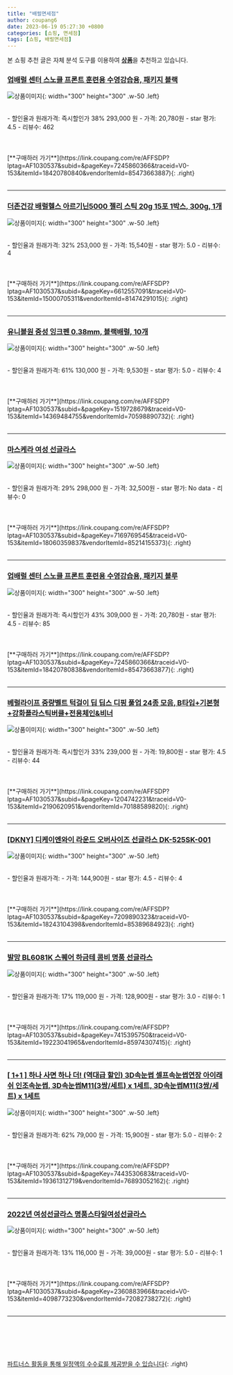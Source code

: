 ```yaml
---
title: "배럴면세점"
author: coupang6
date: 2023-06-19 05:27:30 +0800
categories: [쇼핑, 면세점]
tags: [쇼핑, 배럴면세점]
---
```


본 쇼핑 추천 글은 자체 분석 도구를 이용하여 [**상품**](https://link.coupang.com/a/bao1ui)을 추천하고 있습니다.

### [업배럴 센터 스노클 프론트 훈련용 수영강습용, 패키지 블랙](https://link.coupang.com/re/AFFSDP?lptag=AF1030537&subid=&pageKey=7245860366&traceid=V0-153&itemId=18420780840&vendorItemId=85473663887)

![상품이미지](https://thumbnail8.coupangcdn.com/thumbnails/remote/230x230ex/image/vendor_inventory/bf1b/8240760d9beb44cd0382dfe8c8fb6791b18f3c5780b44d79e652313fcbf0.jpg){: width="300" height="300" .w-50 .left}


<br>
- 할인율과 원래가격: 즉시할인가 38%  293,000   원
- 가격: 20,780원
- star 평가: 4.5
- 리뷰수: 462
<br>
<br>
<br>
<br>
[**구매하러 가기**](https://link.coupang.com/re/AFFSDP?lptag=AF1030537&subid=&pageKey=7245860366&traceid=V0-153&itemId=18420780840&vendorItemId=85473663887){: .right}
<br>
<br>

---

### [더존건강 배럴헬스 아르기닌5000 젤리 스틱 20g 15포 1박스, 300g, 1개](https://link.coupang.com/re/AFFSDP?lptag=AF1030537&subid=&pageKey=6612557091&traceid=V0-153&itemId=15000705311&vendorItemId=81474291015)

![상품이미지](https://thumbnail8.coupangcdn.com/thumbnails/remote/230x230ex/image/vendor_inventory/03f5/cd38641d34853e65b976543a6ad39d80b784bd1ccb7d51fc232cf9958564.jpg){: width="300" height="300" .w-50 .left}


<br>
- 할인율과 원래가격: 32%  253,000   원
- 가격: 15,540원
- star 평가: 5.0
- 리뷰수: 4
<br>
<br>
<br>
<br>
[**구매하러 가기**](https://link.coupang.com/re/AFFSDP?lptag=AF1030537&subid=&pageKey=6612557091&traceid=V0-153&itemId=15000705311&vendorItemId=81474291015){: .right}
<br>
<br>

---

### [유니볼원 중성 잉크펜 0.38mm, 블랙배럴, 10개](https://link.coupang.com/re/AFFSDP?lptag=AF1030537&subid=&pageKey=1519728679&traceid=V0-153&itemId=14369484755&vendorItemId=70598890732)

![상품이미지](https://thumbnail8.coupangcdn.com/thumbnails/remote/230x230ex/image/retail/images/2020/04/25/17/8/13b18ba3-e3aa-4df7-b7a9-0c794cb9755a.jpg){: width="300" height="300" .w-50 .left}


<br>
- 할인율과 원래가격: 61%  130,000   원
- 가격: 9,530원
- star 평가: 5.0
- 리뷰수: 4
<br>
<br>
<br>
<br>
[**구매하러 가기**](https://link.coupang.com/re/AFFSDP?lptag=AF1030537&subid=&pageKey=1519728679&traceid=V0-153&itemId=14369484755&vendorItemId=70598890732){: .right}
<br>
<br>

---

### [마스케라 여성 선글라스](https://link.coupang.com/re/AFFSDP?lptag=AF1030537&subid=&pageKey=7169769545&traceid=V0-153&itemId=18060359837&vendorItemId=85214155373)

![상품이미지](https://thumbnail7.coupangcdn.com/thumbnails/remote/230x230ex/image/vendor_inventory/ed8d/1f7ccc98f30140368a7e2e69db327e213248adce9366774f5cca362a8acc.jpg){: width="300" height="300" .w-50 .left}


<br>
- 할인율과 원래가격: 29%  298,000   원
- 가격: 32,500원
- star 평가: No data
- 리뷰수: 0
<br>
<br>
<br>
<br>
[**구매하러 가기**](https://link.coupang.com/re/AFFSDP?lptag=AF1030537&subid=&pageKey=7169769545&traceid=V0-153&itemId=18060359837&vendorItemId=85214155373){: .right}
<br>
<br>

---

### [업배럴 센터 스노클 프론트 훈련용 수영강습용, 패키지 블루](https://link.coupang.com/re/AFFSDP?lptag=AF1030537&subid=&pageKey=7245860366&traceid=V0-153&itemId=18420780838&vendorItemId=85473663877)

![상품이미지](https://thumbnail8.coupangcdn.com/thumbnails/remote/230x230ex/image/vendor_inventory/2a26/f270635c9f433c08cc36573c67fddb144ffc0c6f7c7e258fd8475e7259c9.jpg){: width="300" height="300" .w-50 .left}


<br>
- 할인율과 원래가격: 즉시할인가 43%  309,000   원
- 가격: 20,780원
- star 평가: 4.5
- 리뷰수: 85
<br>
<br>
<br>
<br>
[**구매하러 가기**](https://link.coupang.com/re/AFFSDP?lptag=AF1030537&subid=&pageKey=7245860366&traceid=V0-153&itemId=18420780838&vendorItemId=85473663877){: .right}
<br>
<br>

---

### [베럴라이프 중량벨트 턱걸이 딥 딥스 디핑 풀업 24종 모음, B타입+기본형+강화플라스틱버클+전용체인&비너](https://link.coupang.com/re/AFFSDP?lptag=AF1030537&subid=&pageKey=1204742231&traceid=V0-153&itemId=2190620951&vendorItemId=70188589820)

![상품이미지](https://thumbnail10.coupangcdn.com/thumbnails/remote/230x230ex/image/vendor_inventory/0273/2c10d7b5956d748776af7079b616615d2e72df2c35b64219d37c62914d25.jpg){: width="300" height="300" .w-50 .left}


<br>
- 할인율과 원래가격: 즉시할인가 33%  239,000   원
- 가격: 19,800원
- star 평가: 4.5
- 리뷰수: 44
<br>
<br>
<br>
<br>
[**구매하러 가기**](https://link.coupang.com/re/AFFSDP?lptag=AF1030537&subid=&pageKey=1204742231&traceid=V0-153&itemId=2190620951&vendorItemId=70188589820){: .right}
<br>
<br>

---

### [[DKNY] 디케이엔와이 라운드 오버사이즈 선글라스 DK-525SK-001](https://link.coupang.com/re/AFFSDP?lptag=AF1030537&subid=&pageKey=7209890323&traceid=V0-153&itemId=18243104398&vendorItemId=85389684923)

![상품이미지](https://thumbnail6.coupangcdn.com/thumbnails/remote/230x230ex/image/vendor_inventory/e33b/6b1f2709c4e6c0a2a576db76563af26d27510190dc2aadbab9b01f0720af.jpg){: width="300" height="300" .w-50 .left}


<br>
- 할인율과 원래가격: 
- 가격: 144,900원
- star 평가: 4.5
- 리뷰수: 4
<br>
<br>
<br>
<br>
[**구매하러 가기**](https://link.coupang.com/re/AFFSDP?lptag=AF1030537&subid=&pageKey=7209890323&traceid=V0-153&itemId=18243104398&vendorItemId=85389684923){: .right}
<br>
<br>

---

### [발망 BL6081K 스퀘어 하금테 콤비 명품 선글라스](https://link.coupang.com/re/AFFSDP?lptag=AF1030537&subid=&pageKey=7415395750&traceid=V0-153&itemId=19223041965&vendorItemId=85974307415)

![상품이미지](https://thumbnail10.coupangcdn.com/thumbnails/remote/230x230ex/image/vendor_inventory/eee7/d7b37fa431c6e064b9601bd6f712f831f3c8b7ae13d5eafd599c854b68c6.jpg){: width="300" height="300" .w-50 .left}


<br>
- 할인율과 원래가격: 17%  119,000   원
- 가격: 128,900원
- star 평가: 3.0
- 리뷰수: 1
<br>
<br>
<br>
<br>
[**구매하러 가기**](https://link.coupang.com/re/AFFSDP?lptag=AF1030537&subid=&pageKey=7415395750&traceid=V0-153&itemId=19223041965&vendorItemId=85974307415){: .right}
<br>
<br>

---

### [[ 1+1 ] 하나 사면 하나 더! (역대급 할인) 3D속눈썹 셀프속눈썹연장 아이래쉬 인조속눈썹, 3D속눈썹M11(3쌍/세트) x 1세트, 3D속눈썹M11(3쌍/세트) x 1세트](https://link.coupang.com/re/AFFSDP?lptag=AF1030537&subid=&pageKey=7443530683&traceid=V0-153&itemId=19361312719&vendorItemId=76893052162)

![상품이미지](https://thumbnail10.coupangcdn.com/thumbnails/remote/230x230ex/image/vendor_inventory/1650/379dbfc49cc2d3668bcd631c743218b4466f8fe5a5ec4ec281314565bf26.png){: width="300" height="300" .w-50 .left}


<br>
- 할인율과 원래가격: 62%  79,000   원
- 가격: 15,900원
- star 평가: 5.0
- 리뷰수: 2
<br>
<br>
<br>
<br>
[**구매하러 가기**](https://link.coupang.com/re/AFFSDP?lptag=AF1030537&subid=&pageKey=7443530683&traceid=V0-153&itemId=19361312719&vendorItemId=76893052162){: .right}
<br>
<br>

---

### [2022년 여성선글라스 명품스타일여성선글라스](https://link.coupang.com/re/AFFSDP?lptag=AF1030537&subid=&pageKey=2360883966&traceid=V0-153&itemId=4098773230&vendorItemId=72082738272)

![상품이미지](https://thumbnail7.coupangcdn.com/thumbnails/remote/230x230ex/image/vendor_inventory/edb2/7b84becd8c3da5c0fde216f4c574e312ee90650a9b0229eeb97b21547272.png){: width="300" height="300" .w-50 .left}


<br>
- 할인율과 원래가격: 13%  116,000   원
- 가격: 39,000원
- star 평가: 5.0
- 리뷰수: 1
<br>
<br>
<br>
<br>
[**구매하러 가기**](https://link.coupang.com/re/AFFSDP?lptag=AF1030537&subid=&pageKey=2360883966&traceid=V0-153&itemId=4098773230&vendorItemId=72082738272){: .right}
<br>
<br>

---
<br><br><br><br><br> [파트너스 활동을 통해 일정액의 수수료를 제공받을 수 있습니다](https://link.coupang.com/a/bao1ui){: .right}